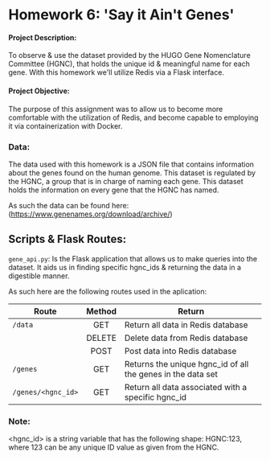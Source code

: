 # Homework 6: 'Say it Ain't Genes'

#### Project Description:
To observe & use the dataset provided by the HUGO Gene Nomenclature Committee (HGNC), that holds the unique id & meaningful name for each gene. With this homework we'll 
utilize Redis via a Flask interface.

#### Project Objective:
The purpose of this assignment was to allow us to become more comfortable with the utilization of Redis, and become capable to 
employing it via containerization with Docker.

### Data:
The data used with this homework is a JSON file that contains information about the genes found on the human genome. This dataset is regulated by the HGNC, a group that
is in charge of naming each gene. This dataset holds the information on every gene that the HGNC has named.

As such the data can be found here: (https://www.genenames.org/download/archive/)

## Scripts & Flask Routes:
`gene_api.py`:
Is the Flask application that allows us to make queries into the dataset. It aids us in finding specific hgnc_ids & returning the data in a digestible manner.


As such here are the following routes used in the aplication:

| Route         | Method        | Return |
| ------------- |:-------------:| ------------- |
| `/data`     | GET | Return all data in Redis database | 
| | DELETE |  Delete data from Redis database | 
| | POST | Post data into Redis database | 
| `/genes`    | GET |  Returns the unique hgnc_id of all the genes in the data set      |
| `/genes/<hgnc_id>`  | GET |  Return all data associated with a specific hgnc_id |

### Note: 
<hgnc_id> is a string variable that has the following shape: HGNC:123, where 123 can be any unique ID value as given from the HGNC.
